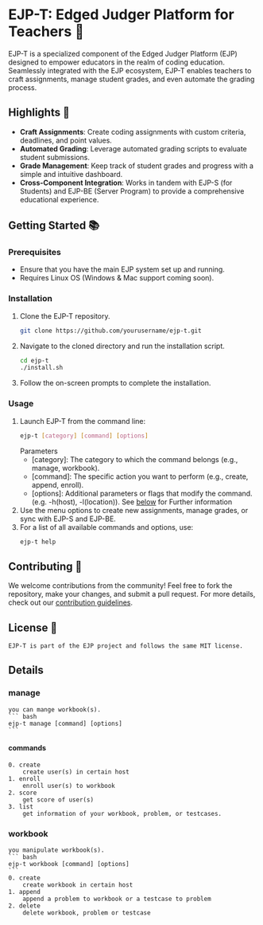# EJP-T: Edged Judger Platform for Teachers 🍎

EJP-T is a specialized component of the Edged Judger Platform (EJP) designed to empower educators in the realm of coding education. Seamlessly integrated with the EJP ecosystem, EJP-T enables teachers to craft assignments, manage student grades, and even automate the grading process.

## Highlights 🌟

- **Craft Assignments**: Create coding assignments with custom criteria, deadlines, and point values.
- **Automated Grading**: Leverage automated grading scripts to evaluate student submissions.
- **Grade Management**: Keep track of student grades and progress with a simple and intuitive dashboard.
- **Cross-Component Integration**: Works in tandem with EJP-S (for Students) and EJP-BE (Server Program) to provide a comprehensive educational experience.

## Getting Started 📚

### Prerequisites

- Ensure that you have the main EJP system set up and running.
- Requires Linux OS (Windows & Mac support coming soon).

### Installation

1. Clone the EJP-T repository.
    ```bash
    git clone https://github.com/yourusername/ejp-t.git
    ```
2. Navigate to the cloned directory and run the installation script.
    ```bash
    cd ejp-t
    ./install.sh
    ```
3. Follow the on-screen prompts to complete the installation.

### Usage

1. Launch EJP-T from the command line:
    ```bash
    ejp-t [category] [command] [options] 
    ```
    Parameters
    * [category]: The category to which the command belongs (e.g., manage, workbook).
    * [command]: The specific action you want to perform (e.g., create, append, enroll).
    * [options]: Additional parameters or flags that modify the command. (e.g. -h(host), -l(location)).
    See [below](#Details) for Further information
2. Use the menu options to create new assignments, manage grades, or sync with EJP-S and EJP-BE.
3. For a list of all available commands and options, use:
    ```bash
    ejp-t help
    ```

## Contributing 🤝

We welcome contributions from the community! Feel free to fork the repository, make your changes, and submit a pull request. For more details, check out our [contribution guidelines](#).

## License 📄

    EJP-T is part of the EJP project and follows the same MIT license.

## Details

### manage
    you can mange workbook(s).
    ``` bash
    ejp-t manage [command] [options]
    ```
#### commands
    0. create
        create user(s) in certain host
    1. enroll
        enroll user(s) to workbook
    2. score
        get score of user(s)
    3. list
        get information of your workbook, problem, or testcases.

### workbook
    you manipulate workbook(s).
    ``` bash
    ejp-t workbook [command] [options] 
    ```
    0. create
        create workbook in certain host
    1. append
        append a problem to workbook or a testcase to problem
    2. delete
        delete workbook, problem or testcase